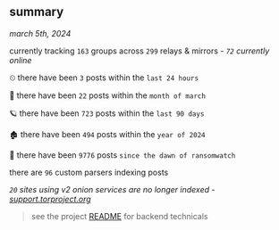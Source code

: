 
## summary
_march 5th, 2024_

currently tracking `163` groups across `299` relays & mirrors - _`72` currently online_

⏲ there have been `3` posts within the `last 24 hours`

🦈 there have been `22` posts within the `month of march`

🪐 there have been `723` posts within the `last 90 days`

🏚 there have been `494` posts within the `year of 2024`

🦕 there have been `9776` posts `since the dawn of ransomwatch`

there are `96` custom parsers indexing posts

_`20` sites using v2 onion services are no longer indexed - [support.torproject.org](https://support.torproject.org/onionservices/v2-deprecation/)_

> see the project [README](https://github.com/joshhighet/ransomwatch#ransomwatch--) for backend technicals
